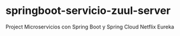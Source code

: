 # springboot-servicio-zuul-server
Project Microservicios con Spring Boot y Spring Cloud Netflix Eureka
